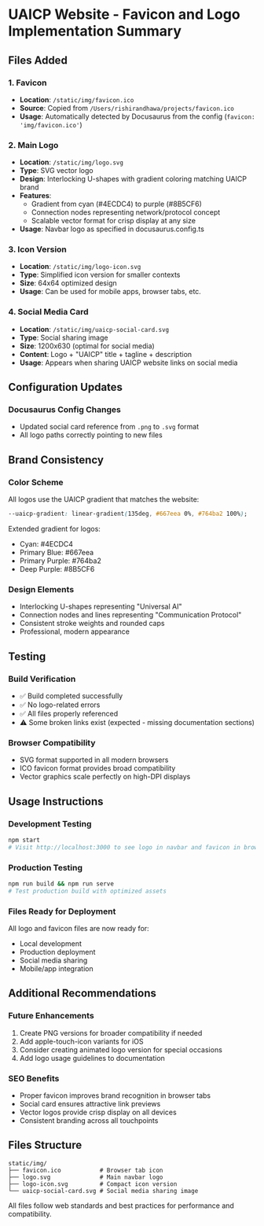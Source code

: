 # UAICP Website - Favicon and Logo Implementation Summary

## Files Added

### 1. Favicon
- **Location**: `/static/img/favicon.ico`
- **Source**: Copied from `/Users/rishirandhawa/projects/favicon.ico`
- **Usage**: Automatically detected by Docusaurus from the config (`favicon: 'img/favicon.ico'`)

### 2. Main Logo
- **Location**: `/static/img/logo.svg`
- **Type**: SVG vector logo
- **Design**: Interlocking U-shapes with gradient coloring matching UAICP brand
- **Features**:
  - Gradient from cyan (#4ECDC4) to purple (#8B5CF6)
  - Connection nodes representing network/protocol concept
  - Scalable vector format for crisp display at any size
- **Usage**: Navbar logo as specified in docusaurus.config.ts

### 3. Icon Version
- **Location**: `/static/img/logo-icon.svg`
- **Type**: Simplified icon version for smaller contexts
- **Size**: 64x64 optimized design
- **Usage**: Can be used for mobile apps, browser tabs, etc.

### 4. Social Media Card
- **Location**: `/static/img/uaicp-social-card.svg`
- **Type**: Social sharing image
- **Size**: 1200x630 (optimal for social media)
- **Content**: Logo + "UAICP" title + tagline + description
- **Usage**: Appears when sharing UAICP website links on social media

## Configuration Updates

### Docusaurus Config Changes
- Updated social card reference from `.png` to `.svg` format
- All logo paths correctly pointing to new files

## Brand Consistency

### Color Scheme
All logos use the UAICP gradient that matches the website:
```css
--uaicp-gradient: linear-gradient(135deg, #667eea 0%, #764ba2 100%);
```

Extended gradient for logos:
- Cyan: #4ECDC4
- Primary Blue: #667eea  
- Primary Purple: #764ba2
- Deep Purple: #8B5CF6

### Design Elements
- Interlocking U-shapes representing "Universal AI"
- Connection nodes and lines representing "Communication Protocol"
- Consistent stroke weights and rounded caps
- Professional, modern appearance

## Testing

### Build Verification
- ✅ Build completed successfully
- ✅ No logo-related errors
- ✅ All files properly referenced
- ⚠️ Some broken links exist (expected - missing documentation sections)

### Browser Compatibility
- SVG format supported in all modern browsers
- ICO favicon format provides broad compatibility
- Vector graphics scale perfectly on high-DPI displays

## Usage Instructions

### Development Testing
```bash
npm start
# Visit http://localhost:3000 to see logo in navbar and favicon in browser tab
```

### Production Testing
```bash
npm run build && npm run serve
# Test production build with optimized assets
```

### Files Ready for Deployment
All logo and favicon files are now ready for:
- Local development
- Production deployment
- Social media sharing
- Mobile/app integration

## Additional Recommendations

### Future Enhancements
1. Create PNG versions for broader compatibility if needed
2. Add apple-touch-icon variants for iOS
3. Consider creating animated logo version for special occasions
4. Add logo usage guidelines to documentation

### SEO Benefits
- Proper favicon improves brand recognition in browser tabs
- Social card ensures attractive link previews
- Vector logos provide crisp display on all devices
- Consistent branding across all touchpoints

## Files Structure
```
static/img/
├── favicon.ico           # Browser tab icon
├── logo.svg              # Main navbar logo
├── logo-icon.svg         # Compact icon version
└── uaicp-social-card.svg # Social media sharing image
```

All files follow web standards and best practices for performance and compatibility.
